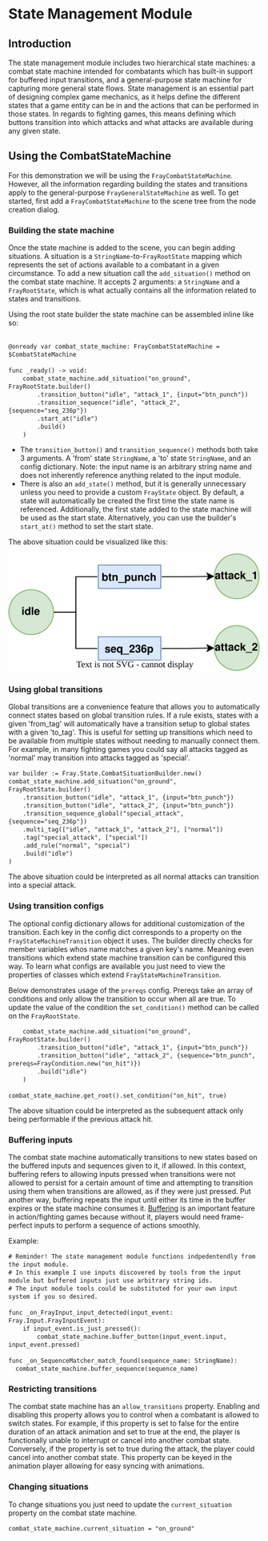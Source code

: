 # State Management Module

## Introduction

The state management module includes two hierarchical state machines: a combat state machine intended for combatants which has built-in support for buffered input transitions, and a general-purpose state machine for capturing more general state flows. State management is an essential part of designing complex game mechanics, as it helps define the different states that a game entity can be in and the actions that can be performed in those states. In regards to fighting games, this means defining which buttons transition into which attacks and what attacks are available during any given state.

## Using the CombatStateMachine

For this demonstration we will be using the `FrayCombatStateMachine`. However, all the information regarding building the states and transitions apply to the general-purpose `FrayGeneralStateMachine` as well. To get started, first add a `FrayCombatStateMachine` to the scene tree from the node creation dialog.

### Building the state machine
Once the state machine is added to the scene, you can begin adding situations. A situation is a `StringName`-to-`FrayRootState` mapping which represents the set of actions available to a combatant in a given circumstance. To add a new situation call the `add_situation()` method on the combat state machine. It accepts 2 arguments: a `StringName` and a `FrayRootState`, which is what actually contains all the information related to states and transitions.

Using the root state builder the state machine can be assembled inline like so:

```gdscript

@onready var combat_state_machine: FrayCombatStateMachine = $CombatStateMachine

func _ready() -> void:
    combat_state_machine.add_situation("on_ground", FrayRootState.builder()
        .transition_button("idle", "attack_1", {input="btn_punch"})
        .transition_sequence("idle", "attack_2", {sequence="seq_236p"})
        .start_at("idle")
        .build()
    )
```

- The `transition_button()` and `transition_sequence()` methods both take 3 arguments. A 'from' state `StringName`, a 'to' state `StringName`, and an config dictionary. Note: the input name is an arbitrary string name and does not inherently reference anything related to the input module.
- There is also an `add_state()` method, but it is generally unnecessary unless you need to provide a custom `FrayState` object. By default, a state will automatically be created the first time the state name is referenced. Additionally, the first state added to the state machine will be used as the start state. Alternatively, you can use the builder's `start_at()` method to set the start state.

The above situation could be visualized like this:

![Visulization of described situation](images/situation_visualization.svg)

### Using global transitions

Global transitions are a convenience feature that allows you to automatically connect states based on global transition rules. If a rule exists, states with a given 'from_tag' will automatically have a transition setup to global states with a given 'to_tag'. This is useful for setting up transitions which need to be available from multiple states without needing to manually connect them. For example, in many fighting games you could say all attacks tagged as 'normal' may transition into attacks tagged as 'special'.


```gdscript
var builder := Fray.State.CombatSituationBuilder.new()
combat_state_machine.add_situation("on_ground", FrayRootState.builder()
    .transition_button("idle", "attack_1", {input="btn_punch"})
    .transition_button("idle", "attack_2", {input="btn_punch"})
    .transition_sequence_global("special_attack", {sequence="seq_236p"})
    .multi_tag(["idle", "attack_1", "attack_2"], ["normal"])
    .tag("special_attack", ["special"])
    .add_rule("normal", "special")
    .build("idle")
)
```

The above situation could be interpreted as all normal attacks can transition into a special attack.

### Using transition configs

The optional config dictionary allows for additional customization of the transition. Each key in the config dict corresponds to a property on the `FrayStateMachineTransition` object it uses. The builder directly checks for member variables whos name matches a given key's name. Meaning even transitions which extend state machine transition can be configured this way. To learn what configs are available you just need to view the properties of classes which extend `FrayStateMachineTransition`.

Below demonstrates usage of the `prereqs` config. Prereqs take an array of conditions and only allow the transition to occur when all are true. To update the value of the condition the `set_condition()` method can be called on the `FrayRootState`.

```gdscript
    combat_state_machine.add_situation("on_ground", FrayRootState.builder()
        .transition_button("idle", "attack_1", {input="btn_punch"})
        .transition_button("idle", "attack_2", {sequence="btn_punch", prereqs=FrayCondition.new("on_hit")})
        .build("idle")
    )

combat_state_machine.get_root().set_condition("on_hit", true)
```

The above situation could be interpreted as the subsequent attack only being performable if the previous attack hit.

### Buffering inputs

The combat state machine automatically transitions to new states based on the buffered inputs and sequences given to it, if allowed. In this context, buffering refers to allowing inputs pressed when transitions were not allowed to persist for a certain amount of time and attempting to transition using them when transitions are allowed, as if they were just pressed. Put another way, buffering repeats the input until either its time in the buffer expires or the state machine consumes it. [Buffering](https://en.wiktionary.org/wiki/Appendix:Glossary_of_fighting_games#Buffering) is an important feature in action/fighting games because 
without it, players would need frame-perfect inputs to perform a sequence of actions smoothly.

Example:

```gdscript
# Reminder! The state management module functions indpedentendly from the input module.
# In this example I use inputs discovered by tools from the input module but buffered inputs just use arbitrary string ids.
# The input module tools could be substituted for your own input system if you so desired.

func _on_FrayInput_input_detected(input_event: Fray.Input.FrayInputEvent):
	if input_event.is_just_pressed():
		combat_state_machine.buffer_button(input_event.input, input_event.pressed)

func _on_SequenceMatcher_match_found(sequence_name: StringName):
  combat_state_machine.buffer_sequence(sequence_name)
```

### Restricting transitions

The combat state machine has an `allow_transitions` property. Enabling and disabling this property allows you to control when a combatant is allowed to switch states. For example, if this property is set to false for the entire duration of an attack animation and set to true at the end, the player is functionally unable to interrupt or cancel into another combat state. Conversely, if the property is set to true during the attack, the player could cancel into another combat state. This property can be keyed in the animation player allowing for easy syncing with animations.

### Changing situations

To change situations you just need to update the `current_situation` property on the combat state machine.

```gdscript
combat_state_machine.current_situation = "on_ground"
```
